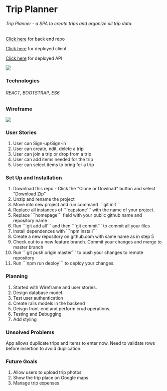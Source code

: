 <h1>Trip Planner</h1>
<h6>Trip Planner - a SPA to create trips and organize all trip data.</h6>

<a href="https://github.com/pprakasam/Trip_API">Click here</a> for back end repo

<a href="https://pprakasam.github.io/Trip_Client/">Click here</a> for deployed client

<a href="https://whispering-tor-85770.herokuapp.com/">Click here</a> for deployed API

![](https://i.imgur.com/phy5EyV.png)

<h3>Technologies</h3>
<h6>REACT, BOOTSTRAP, ES6</h6>

<h3>Wireframe</h3>
<img src="http://imgur.com/h8xXtzZ">
<h3>User Stories</h3>
<ol>
  <li>User can Sign-up/Sign-in</li>
  <li>User can create, edit, delete a trip</li>
  <li>User can join a trip or drop from a trip</li>
  <li>User can add items needed for the trip</li>
  <li>User can select items to bring for a trip</li>
</ol>

<h3>Set Up and Installation</h3>
<ol>
  <li>Download this repo - Click the "Clone or Dowload"
  button and select "Download Zip"</li>
  <li>Unzip and rename the project</li>
  <li>Move into new project and run command ```git init```</li>
  <li>Replace all instances of ```capstone``` with the name of your project.</li>
  <li>Replace ```homepage``` field with your public github name and repository name</li>
  <li>Run ```git add all``` and then ```git commit``` to commit all your files</li>
  <li>Install dependences with ```npm install```</li>
  <li>Create a new repository on github.com with same name as in step 5</li>
  <li>Check out to a new feature branch. Commit your changes and merge to master branch</li>
  <li>Run ```git push origin master``` to push your changes to remote repository</li>
  <li>Run ```npm run deploy``` to deploy your changes.</li>
</ol>

<h3>Planning</h3>
<ol>
<li>Started with Wireframe and user stories.</li>
<li>Design database model.</li>
<li>Test user authentication</li>
<li>Create rails models in the backend</li>
<li>Deisgn front-end and perform crud operations.</li>
<li>Testing and Debugging</li>
<li>Add styling</li>
</ol>

<h3>Unsolved Problems</h3>
<p>App allows duplicate trips and items to enter now. Need to validate rows before insertion to avoid duplication.</p>

<h3>Future Goals</h3>
<ol>
  <li>Allow users to upload trip photos</li>
  <li>Show the trip place on Google maps</li>
  <li>Manage trip expenses</li>
</ol>

